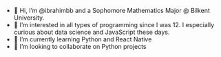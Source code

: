 - 👋 Hi, I’m @ibrahimbb and a Sophomore Mathematics Major @ Bilkent University.
- 👀 I’m interested in all types of programming since I was 12. I especially curious about data science and JavaScript these days.
- 🌱 I’m currently learning Python and React Native
- 💞️ I’m looking to collaborate on Python projects

<!---
ibrahimbb/ibrahimbb is a ✨ special ✨ repository because its `README.md` (this file) appears on your GitHub profile.
You can click the Preview link to take a look at your changes.
--->
